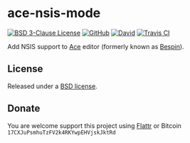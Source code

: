 # ace-nsis-mode

[![BSD 3-Clause License](https://img.shields.io/badge/license-BSD-orange.svg?style=flat-square)](https://opensource.org/licenses/BSD-3-Clause)
[![GitHub](https://img.shields.io/github/release/idleberg/ace-nsis-mode.svg?style=flat-square)](https://github.com/idleberg/ace-nsis-mode/releases)
[![David](https://img.shields.io/david/dev/idleberg/ace-nsis-mode.svg?style=flat-square)](https://david-dm.org/idleberg/ace-nsis-mode?type=dev)
[![Travis CI](https://img.shields.io/travis/idleberg/ace-nsis-mode.svg?style=flat-square)](https://travis-ci.org/idleberg/ace-nsis-mode)

Add NSIS support to [Ace][1] editor (formerly known as [Bespin][2]).

## License

Released under a [BSD license][3].

## Donate

You are welcome support this project using [Flattr][4] or Bitcoin `17CXJuPsmhuTzFV2k4RKYwpEHVjskJktRd`

[1]: https://ace.c9.io/
[2]: https://wiki.mozilla.org/Labs/Bespin
[3]: https://opensource.org/licenses/BSD-3-Clause
[4]: https://flattr.com/submit/auto?user_id=idleberg&url=https://github.com/idleberg/ace-nsis-mode
